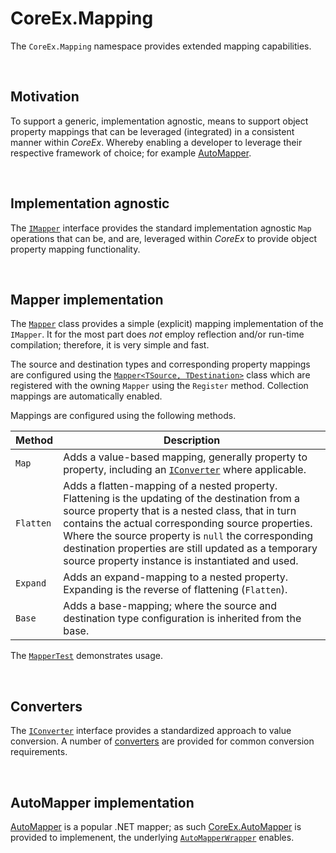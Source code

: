 ﻿# CoreEx.Mapping

The `CoreEx.Mapping` namespace provides extended mapping capabilities.

<br/>

## Motivation

To support a generic, implementation agnostic, means to support object property mappings that can be leveraged (integrated) in a consistent manner within _CoreEx_. Whereby enabling a developer to leverage their respective framework of choice; for example [AutoMapper](#AutoMapper).

<br/>

## Implementation agnostic

The [`IMapper`](./IMapper.cs) interface provides the standard implementation agnostic `Map` operations that can be, and are, leveraged within _CoreEx_ to provide object property mapping functionality.

<br/>

## Mapper implementation 

The [`Mapper`](./Mapper.cs) class provides a simple (explicit) mapping implementation of the `IMapper`. It for the most part does _not_ employ reflection and/or run-time compilation; therefore, it is very simple and fast.

The source and destination types and corresponding property mappings are configured using the [`Mapper<TSource, TDestination>`](./MapperT.cs) class which are registered with the owning `Mapper` using the `Register` method. Collection mappings are automatically enabled.

Mappings are configured using the following methods.

Method | Description
-|-
`Map` | Adds a value-based mapping, generally property to property, including an [`IConverter`](./Converters/IConverter.cs) where applicable.
`Flatten` | Adds a flatten-mapping of a nested property. Flattening is the updating of the destination from a source property that is a nested class, that in turn contains the actual corresponding source properties. Where the source property is `null` the corresponding destination properties are still updated as a temporary source property instance is instantiated and used.
`Expand` | Adds an expand-mapping to a nested property. Expanding is the reverse of flattening (`Flatten`).
`Base` | Adds a base-mapping; where the source and destination type configuration is inherited from the base.

The [`MapperTest`](../../../tests/CoreEx.Test/Framework/Mapping/MapperTest.cs) demonstrates usage.

<br/>

## Converters

The [`IConverter`](./Converters/IConverter.cs) interface provides a standardized approach to value conversion. A number of [converters](./Converters) are provided for common conversion requirements.

<br/>

## AutoMapper implementation

[AutoMapper](https://github.com/AutoMapper/AutoMapper) is a popular .NET mapper; as such [CoreEx.AutoMapper](../../CoreEx.AutoMapper) is provided to implemenent, the underlying [`AutoMapperWrapper`](../../CoreEx.AutoMapper/AutoMapperWrapper.cs) enables.
